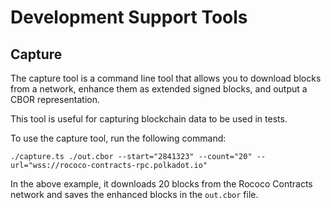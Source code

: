 # Development Support Tools

## Capture

The capture tool is a command line tool that allows you to download blocks from a network, enhance them as extended signed blocks, and output a CBOR representation.

This tool is useful for capturing blockchain data to be used in tests.

To use the capture tool, run the following command:

```shell
./capture.ts ./out.cbor --start="2841323" --count="20" --url="wss://rococo-contracts-rpc.polkadot.io"
```
In the above example, it downloads 20 blocks from the Rococo Contracts network and saves the enhanced blocks in the `out.cbor` file.
